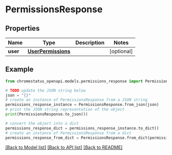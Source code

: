 # PermissionsResponse


## Properties

Name | Type | Description | Notes
------------ | ------------- | ------------- | -------------
**user** | [**UserPermissions**](UserPermissions.md) |  | [optional] 

## Example

```python
from chromestatus_openapi.models.permissions_response import PermissionsResponse

# TODO update the JSON string below
json = "{}"
# create an instance of PermissionsResponse from a JSON string
permissions_response_instance = PermissionsResponse.from_json(json)
# print the JSON string representation of the object
print(PermissionsResponse.to_json())

# convert the object into a dict
permissions_response_dict = permissions_response_instance.to_dict()
# create an instance of PermissionsResponse from a dict
permissions_response_from_dict = PermissionsResponse.from_dict(permissions_response_dict)
```
[[Back to Model list]](../README.md#documentation-for-models) [[Back to API list]](../README.md#documentation-for-api-endpoints) [[Back to README]](../README.md)


